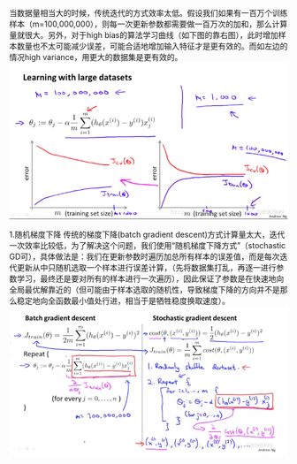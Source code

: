 当数据量相当大的时候，传统迭代的方式效率太低。假设我们如果有一百万个训练样本（m=100,000,000），则每一次更新参数都需要做一百万次的加和，那么计算量就很大。另外，对于high bias的算法学习曲线（如下图的靠右图），此时增加样本数量也不太可能减少误差，可能合适地增加输入特征才是更有效的。而如左边的情况high variance，用更大的数据集是更有效的。
![](/机器学习/images/99.png)

1.随机梯度下降
传统的梯度下降(batch gradient descent)方式计算量太大，迭代一次效率比较低，为了解决这个问题，我们使用“随机梯度下降方式”（stochastic GD可），具体做法是：我们在更新参数时遍历加总所有样本的误差值，而是每次迭代更新从中只随机选取一个样本进行误差计算，（先将数据集打乱，再逐一进行参数学习，最终还是要对所有的样本进行一次遍历），因此保证了参数是在快速地向全局最优解靠近的（但可能由于样本选取的随机性，导致梯度下降的方向并不是那么稳定地向全函数最小值处行进，相当于是牺牲稳度换取速度）。
![](/机器学习/images/103.png)
